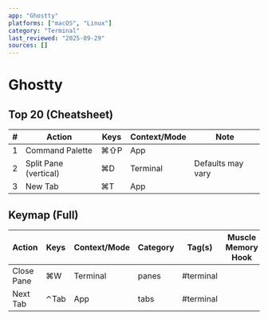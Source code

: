 ```yaml
---
app: "Ghostty"
platforms: ["macOS", "Linux"]
category: "Terminal"
last_reviewed: "2025-09-29"
sources: []
---
```


# Ghostty

## Top 20 (Cheatsheet)
| # | Action | Keys | Context/Mode | Note |
|---:|---|---|---|---|
| 1 | Command Palette | ⌘⇧P | App |  |
| 2 | Split Pane (vertical) | ⌘D | Terminal | Defaults may vary |
| 3 | New Tab | ⌘T | App |  |

## Keymap (Full)
| Action | Keys | Context/Mode | Category | Tag(s) | Muscle Memory Hook | Source |
|---|---|---|---|---|---|---|
| Close Pane | ⌘W | Terminal | panes | #terminal |  |  |
| Next Tab | ⌃Tab | App | tabs | #terminal |  |  |
